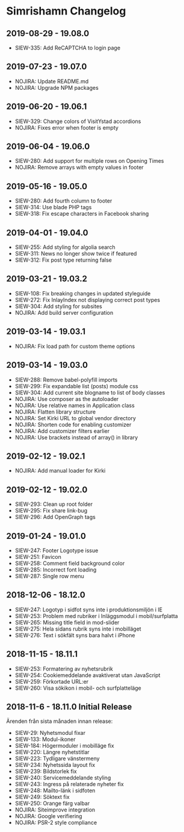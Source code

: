 # Simrishamn Changelog

## 2019-08-29 - 19.08.0
* SIEW-335: Add ReCAPTCHA to login page

## 2019-07-23 - 19.07.0
* NOJIRA: Update README.md
* NOJIRA: Upgrade NPM packages

## 2019-06-20 - 19.06.1
* SIEW-329: Change colors of VisitYstad accordions
* NOJIRA: Fixes error when footer is empty

## 2019-06-04 - 19.06.0
* SIEW-280: Add support for multiple rows on Opening Times
* NOJIRA: Remove arrays with empty values in footer

## 2019-05-16 - 19.05.0
* SIEW-280: Add fourth column to footer
* SIEW-314: Use blade PHP tags
* SIEW-318: Fix escape characters in Facebook sharing

## 2019-04-01 - 19.04.0
* SIEW-255: Add styling for algolia search
* SIEW-311: News no longer show twice if featured
* SIEW-312: Fix post type returning false

## 2019-03-21 - 19.03.2
* SIEW-108: Fix breaking changes in updated styleguide
* SIEW-272: Fix InlayIndex not displaying correct post types
* SIEW-304: Add styling for subsites
* NOJIRA: Add build server configuration

## 2019-03-14 - 19.03.1
* NOJIRA: Fix load path for custom theme options

## 2019-03-14 - 19.03.0
* SIEW-288: Remove babel-polyfill imports
* SIEW-299: Fix expandable list (posts) module css
* SIEW-304: Add current site blogname to list of body classes
* NOJIRA: Use composer as the autoloader
* NOJIRA: Use relative names in Application class
* NOJIRA: Flatten library structure
* NOJIRA: Set Kirki URL to global vendor directory
* NOJIRA: Shorten code for enabling customizer
* NOJIRA: Add customizer filters earlier
* NOJIRA: Use brackets instead of array() in library

## 2019-02-12 - 19.02.1
* NOJIRA: Add manual loader for Kirki

## 2019-02-12 - 19.02.0
* SIEW-293: Clean up root folder
* SIEW-295: Fix share link-bug
* SIEW-296: Add OpenGraph tags

## 2019-01-24 - 19.01.0
* SIEW-247: Footer Logotype issue
* SIEW-251: Favicon
* SIEW-258: Comment field background color
* SIEW-285: Incorrect font loading
* SIEW-287: Single row menu

## 2018-12-06 - 18.12.0
* SIEW-247: Logotyp i sidfot syns inte i produktionsmiljön i IE
* SIEW-253: Problem med rubriker i Inläggsmodul i mobil/surfplatta
* SIEW-265: Missing title field in mod-slider
* SIEW-275: Hela sidans rubrik syns inte i mobilläget
* SIEW-276: Text i sökfält syns bara halvt i iPhone

## 2018-11-15 - 18.11.1
* SIEW-253: Formatering av nyhetsrubrik
* SIEW-254: Cookiemeddelande avaktiverat utan JavaScript
* SIEW-259: Förkortade URL:er
* SIEW-260: Visa sökikon i mobil- och surfplatteläge

## 2018-11-6 - 18.11.0 Initial Release
Ärenden från sista månaden innan release:

* SIEW-29: Nyhetsmodul fixar
* SIEW-133: Modul-ikoner
* SIEW-184: Högermoduler i mobilläge fix
* SIEW-220: Längre nyhetstitlar
* SIEW-223: Tydligare vänstermeny
* SIEW-234: Nyhetssida layout fix
* SIEW-239: Bildstorlek fix
* SIEW-240: Servicemeddelande styling
* SIEW-243: Ingress på relaterade nyheter fix
* SIEW-248: Mailto-länk i sidfoten
* SIEW-249: Söktext fix
* SIEW-250: Orange färg valbar
* NOJIRA: Siteimprove integration
* NOJIRA: Google verifiering
* NOJIRA: PSR-2 style compliance
